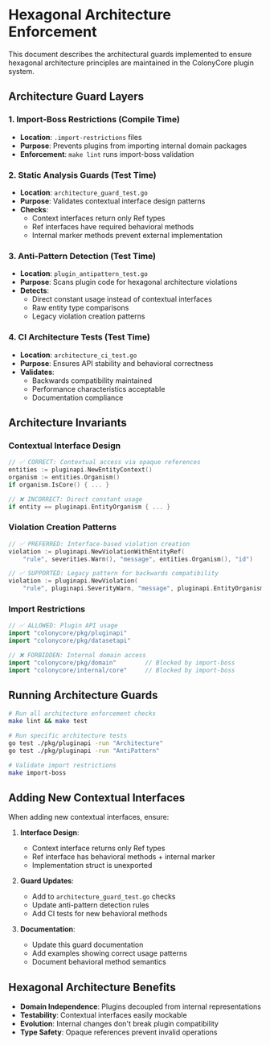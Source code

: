# Hexagonal Architecture Enforcement

This document describes the architectural guards implemented to ensure hexagonal architecture principles are maintained in the ColonyCore plugin system.

## Architecture Guard Layers

### 1. Import-Boss Restrictions (Compile Time)
- **Location**: `.import-restrictions` files
- **Purpose**: Prevents plugins from importing internal domain packages
- **Enforcement**: `make lint` runs import-boss validation

### 2. Static Analysis Guards (Test Time)  
- **Location**: `architecture_guard_test.go`
- **Purpose**: Validates contextual interface design patterns
- **Checks**:
  - Context interfaces return only Ref types
  - Ref interfaces have required behavioral methods
  - Internal marker methods prevent external implementation

### 3. Anti-Pattern Detection (Test Time)
- **Location**: `plugin_antipattern_test.go`
- **Purpose**: Scans plugin code for hexagonal architecture violations
- **Detects**:
  - Direct constant usage instead of contextual interfaces
  - Raw entity type comparisons
  - Legacy violation creation patterns

### 4. CI Architecture Tests (Test Time)
- **Location**: `architecture_ci_test.go`
- **Purpose**: Ensures API stability and behavioral correctness
- **Validates**:
  - Backwards compatibility maintained
  - Performance characteristics acceptable
  - Documentation compliance

## Architecture Invariants

### Contextual Interface Design
```go
// ✅ CORRECT: Contextual access via opaque references
entities := pluginapi.NewEntityContext()
organism := entities.Organism()
if organism.IsCore() { ... }

// ❌ INCORRECT: Direct constant usage
if entity == pluginapi.EntityOrganism { ... }
```

### Violation Creation Patterns
```go
// ✅ PREFERRED: Interface-based violation creation
violation := pluginapi.NewViolationWithEntityRef(
    "rule", severities.Warn(), "message", entities.Organism(), "id")

// ✅ SUPPORTED: Legacy pattern for backwards compatibility  
violation := pluginapi.NewViolation(
    "rule", pluginapi.SeverityWarn, "message", pluginapi.EntityOrganism, "id")
```

### Import Restrictions
```go
// ✅ ALLOWED: Plugin API usage
import "colonycore/pkg/pluginapi"
import "colonycore/pkg/datasetapi"

// ❌ FORBIDDEN: Internal domain access
import "colonycore/pkg/domain"        // Blocked by import-boss
import "colonycore/internal/core"     // Blocked by import-boss
```

## Running Architecture Guards

```bash
# Run all architecture enforcement checks
make lint && make test

# Run specific architecture tests
go test ./pkg/pluginapi -run "Architecture"
go test ./pkg/pluginapi -run "AntiPattern" 

# Validate import restrictions
make import-boss
```

## Adding New Contextual Interfaces

When adding new contextual interfaces, ensure:

1. **Interface Design**:
   - Context interface returns only Ref types
   - Ref interface has behavioral methods + internal marker
   - Implementation struct is unexported

2. **Guard Updates**:
   - Add to `architecture_guard_test.go` checks
   - Update anti-pattern detection rules
   - Add CI tests for new behavioral methods

3. **Documentation**:
   - Update this guard documentation
   - Add examples showing correct usage patterns
   - Document behavioral method semantics

## Hexagonal Architecture Benefits

- **Domain Independence**: Plugins decoupled from internal representations
- **Testability**: Contextual interfaces easily mockable
- **Evolution**: Internal changes don't break plugin compatibility  
- **Type Safety**: Opaque references prevent invalid operations